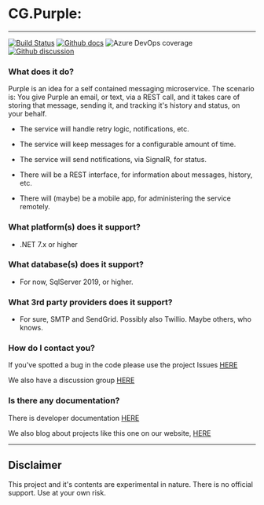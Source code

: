 # CG.Purple: 
---
[![Build Status](https://dev.azure.com/codegator/CG.Purple/_apis/build/status/CodeGator.CG.Purple?branchName=main)](https://dev.azure.com/codegator/CG.Purple/_build/latest?definitionId=92&branchName=main)
[![Github docs](https://img.shields.io/static/v1?label=Documentation&message=online&color=blue)](https://codegator.github.io/CG.Purple/index.html)
![Azure DevOps coverage](https://img.shields.io/azure-devops/coverage/codegator/CG.Purple/92)
[![Github discussion](https://img.shields.io/badge/Discussion-online-blue)](https://github.com/CodeGator/CG.Purple/discussions)

### What does it do?
Purple is an idea for a self contained messaging microservice. The scenario is: You give Purple an email, or text, via a REST call, and it takes care of storing that message, sending it, and tracking it's history and status, on your behalf.

* The service will handle retry logic, notifications, etc.

* The service will keep messages for a configurable amount of time. 

* The service will send notifications, via SignalR, for status.

* There will be a REST interface, for information about messages, history, etc.

* There will (maybe) be a mobile app, for administering the service remotely.

### What platform(s) does it support?
* .NET 7.x or higher

### What database(s) does it support?
* For now, SqlServer 2019, or higher.

### What 3rd party providers does it support?
* For sure, SMTP and SendGrid. Possibly also Twillio. Maybe others, who knows.

### How do I contact you?
If you've spotted a bug in the code please use the project Issues [HERE](https://github.com/CodeGator/CG.Purple/issues)

We also have a discussion group [HERE](https://github.com/CodeGator/CG.Purple/discussions)

### Is there any documentation?
There is developer documentation [HERE](https://codegator.github.io/CG.Purple/)

We also blog about projects like this one on our website, [HERE](http://www.codegator.com)

---

## Disclaimer
This project and it's contents are experimental in nature. There is no official support. Use at your own risk.